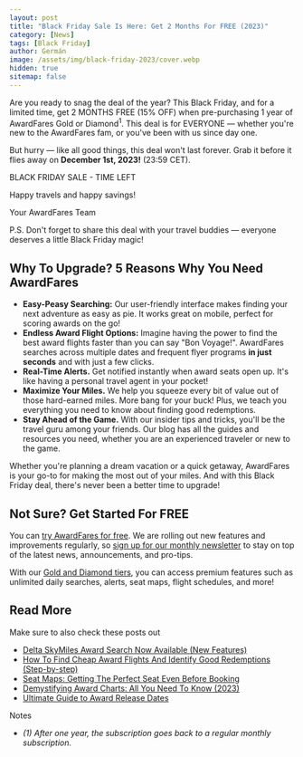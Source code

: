 ```yaml
---
layout: post
title: "Black Friday Sale Is Here: Get 2 Months For FREE (2023)"
category: [News]
tags: [Black Friday]
author: Germán
image: /assets/img/black-friday-2023/cover.webp
hidden: true
sitemap: false
---
```


Are you ready to snag the deal of the year? This Black Friday, and for a limited time, get 2 MONTHS FREE (15% OFF) when pre-purchasing 1 year of AwardFares Gold or Diamond<sup>1</sup>. This deal is for EVERYONE — whether you're new to the AwardFares fam, or you've been with us since day one.

But hurry — like all good things, this deal won't last forever. Grab it before it flies away on **December 1st, 2023!** (23:59 CET).

<div data-countdown="2023-12-01T22:59:00.000+02:00">
  BLACK FRIDAY SALE - TIME LEFT
</div>

Happy travels and happy savings!

Your AwardFares Team

P.S. Don't forget to share this deal with your travel buddies — everyone deserves a little Black Friday magic!

## Why To Upgrade? 5 Reasons Why You Need AwardFares

- **Easy-Peasy Searching:** Our user-friendly interface makes finding your next adventure as easy as pie. It works great on mobile, perfect for scoring awards on the go!
- **Endless Award Flight Options:** Imagine having the power to find the best award flights faster than you can say "Bon Voyage!". AwardFares searches across multiple dates and frequent flyer programs **in just seconds** and with just a few clicks.
- **Real-Time Alerts.** Get notified instantly when award seats open up. It's like having a personal travel agent in your pocket!
- **Maximize Your Miles.** We help you squeeze every bit of value out of those hard-earned miles. More bang for your buck! Plus, we teach you everything you need to know about finding good redemptions.
- **Stay Ahead of the Game.** With our insider tips and tricks, you'll be the travel guru among your friends. Our blog has all the guides and resources you need, whether you are an experienced traveler or new to the game.

Whether you're planning a dream vacation or a quick getaway, AwardFares is your go-to for making the most out of your miles. And with this Black Friday deal, there's never been a better time to upgrade!

## Not Sure? Get Started For FREE

You can [try AwardFares for free](https://awardfares.com/). We are rolling out new features and improvements regularly, so [sign up for our monthly newsletter](https://awardfares.com/newsletter) to stay on top of the latest news, announcements, and pro-tips.

With our [Gold and Diamond tiers](https://awardfares.com/pricing), you can access premium features such as unlimited daily searches, alerts, seat maps, flight schedules, and more!

## Read More

Make sure to also check these posts out

- [Delta SkyMiles Award Search Now Available (New Features)](https://blog.awardfares.com/introducing-delta)
- [How To Find Cheap Award Flights And Identify Good Redemptions (Step-by-step)](https://blog.awardfares.com/how-to-find-cheap-award-flights/)
- [Seat Maps: Getting The Perfect Seat Even Before Booking](https://blog.awardfares.com/seatmaps-guide/)
- [Demystifying Award Charts: All You Need To Know (2023)](https://blog.awardfares.com/demystifying-award-charts/)
- [Ultimate Guide to Award Release Dates](https://blog.awardfares.com/ultimate-guide-to-award-release-dates)

Notes

- *(1) After one year, the subscription goes back to a regular monthly subscription.*

<script src="/assets/js/countdown.js"></script>